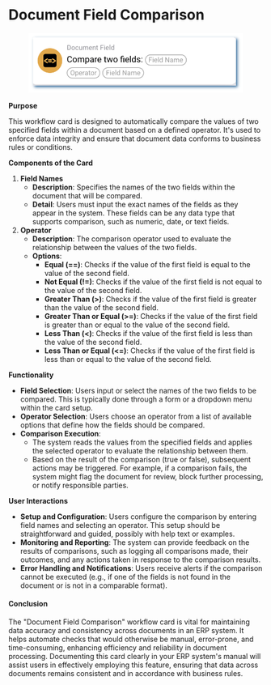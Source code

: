 # Document Field Comparison

<figure><img src="../../../.gitbook/assets/userlmn_7d5c06ce63181faee30b7bc6903e4d7b.png" alt=""><figcaption></figcaption></figure>

**Purpose**

This workflow card is designed to automatically compare the values of two specified fields within a document based on a defined operator. It's used to enforce data integrity and ensure that document data conforms to business rules or conditions.

**Components of the Card**

1. **Field Names**
   * **Description**: Specifies the names of the two fields within the document that will be compared.
   * **Detail**: Users must input the exact names of the fields as they appear in the system. These fields can be any data type that supports comparison, such as numeric, date, or text fields.
2. **Operator**
   * **Description**: The comparison operator used to evaluate the relationship between the values of the two fields.
   * **Options**:
     * **Equal (==)**: Checks if the value of the first field is equal to the value of the second field.
     * **Not Equal (!=)**: Checks if the value of the first field is not equal to the value of the second field.
     * **Greater Than (>)**: Checks if the value of the first field is greater than the value of the second field.
     * **Greater Than or Equal (>=)**: Checks if the value of the first field is greater than or equal to the value of the second field.
     * **Less Than (<)**: Checks if the value of the first field is less than the value of the second field.
     * **Less Than or Equal (<=)**: Checks if the value of the first field is less than or equal to the value of the second field.

**Functionality**

* **Field Selection**: Users input or select the names of the two fields to be compared. This is typically done through a form or a dropdown menu within the card setup.
* **Operator Selection**: Users choose an operator from a list of available options that define how the fields should be compared.
* **Comparison Execution**:
  * The system reads the values from the specified fields and applies the selected operator to evaluate the relationship between them.
  * Based on the result of the comparison (true or false), subsequent actions may be triggered. For example, if a comparison fails, the system might flag the document for review, block further processing, or notify responsible parties.

**User Interactions**

* **Setup and Configuration**: Users configure the comparison by entering field names and selecting an operator. This setup should be straightforward and guided, possibly with help text or examples.
* **Monitoring and Reporting**: The system can provide feedback on the results of comparisons, such as logging all comparisons made, their outcomes, and any actions taken in response to the comparison results.
* **Error Handling and Notifications**: Users receive alerts if the comparison cannot be executed (e.g., if one of the fields is not found in the document or is not in a comparable format).

#### Conclusion

The "Document Field Comparison" workflow card is vital for maintaining data accuracy and consistency across documents in an ERP system. It helps automate checks that would otherwise be manual, error-prone, and time-consuming, enhancing efficiency and reliability in document processing. Documenting this card clearly in your ERP system's manual will assist users in effectively employing this feature, ensuring that data across documents remains consistent and in accordance with business rules.

